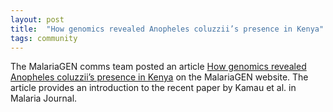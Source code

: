 ```yaml
---
layout: post
title:  "How genomics revealed Anopheles coluzzii’s presence in Kenya"
tags: community
---
```


The MalariaGEN comms team posted an article [How genomics revealed Anopheles coluzzii’s presence in Kenya](https://www.malariagen.net/article/from-west-to-east-how-genomics-revealed-anopheles-coluzziis-presence-in-kenya/) on the MalariaGEN website. The article provides an introduction to the recent paper by Kamau et al. in Malaria Journal.
